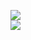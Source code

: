[![](https://img.shields.io/badge/Made%20With-Github%20Spray-lightgrey.svg?style=for-the-badge&logo=github)](https://github.com/Annihil/github-spray#14187)  
[![](https://i.imgur.com/2DrTn0Z.gif)](https://github.com/Annihil/github-spray)